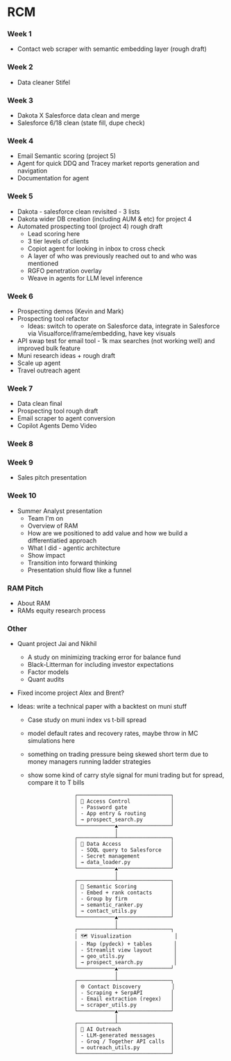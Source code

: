# RCM 

### Week 1
- Contact web scraper with semantic embedding layer (rough draft)

### Week 2
- Data cleaner Stifel

### Week 3
- Dakota X Salesforce data clean and merge
- Salesforce 6/18 clean (state fill, dupe check)

### Week 4
- Email Semantic scoring (project 5)
- Agent for quick DDQ and Tracey market reports generation and navigation
- Documentation for agent

### Week 5
- Dakota - salesforce clean revisited - 3 lists
- Dakota wider DB creation (including AUM & etc) for project 4
- Automated prospecting tool (project 4) rough draft
     - Lead scoring here
     - 3 tier levels of clients
     - Copiot agent for looking in inbox to cross check
     - A layer of who was previously reached out to and who was mentioned
     - RGFO penetration overlay
     - Weave in agents for LLM level inference

### Week 6
- Prospecting demos (Kevin and Mark)
- Prospecting tool refactor
     - Ideas: switch to operate on Salesforce data, integrate in Salesforce via Visualforce/iframe/embedding, have key visuals
- API swap test for email tool - 1k max searches (not working well) and improved bulk feature
- Muni research ideas + rough draft
- Scale up agent 
- Travel outreach agent

### Week 7
- Data clean final
- Prospecting tool rough draft
- Email scraper to agent conversion
- Copilot Agents Demo Video

### Week 8

### Week 9
- Sales pitch presentation

### Week 10
- Summer Analyst presentation
     - Team I'm on
     - Overview of RAM
     - How are we positioned to add value and how we build a differentiatied approach
     - What I did - agentic architecture
     - Show impact
     - Transition into forward thinking
     - Presentation shuld flow like a funnel

### RAM Pitch
- About RAM
- RAMs equity research process

### Other
- Quant project Jai and Nikhil
     - A study on minimizing tracking error for balance fund
     - Black-Litterman for including investor expectations
     - Factor models
     - Quant audits

- Fixed income project Alex and Brent?
- Ideas: write a technical paper with a backtest on muni stuff
     - Case study on muni index vs t-bill spread
     - model default rates and recovery rates, maybe throw in MC simulations here
     - something on trading pressure being skewed short term due to money managers running ladder strategies
     - show some kind of carry style signal for muni trading but for spread, compare it to T bills




                          ┌──────────────────────────────┐
                          │ 🔐 Access Control             │
                          │ - Password gate              │
                          │ - App entry & routing        │
                          │ → prospect_search.py         │
                          └────────────▲─────────────────┘
                                       │
                          ┌────────────┴─────────────────┐
                          │ 📡 Data Access                │
                          │ - SOQL query to Salesforce   │
                          │ - Secret management          │
                          │ → data_loader.py             │
                          └────────────▲─────────────────┘
                                       │
                          ┌────────────┴─────────────────┐
                          │ 🧠 Semantic Scoring           │
                          │ - Embed + rank contacts      │
                          │ - Group by firm              │
                          │ → semantic_ranker.py         │
                          │ → contact_utils.py           │
                          └────────────▲─────────────────┘
                                       │
                          ┌────────────┴─────────────────┐
                          │ 🗺️ Visualization              │
                          │ - Map (pydeck) + tables       │
                          │ - Streamlit view layout       │
                          │ → geo_utils.py                │
                          │ → prospect_search.py          │
                          └────────────▲─────────────────┘
                                       │
                          ┌────────────┴─────────────────┐
                          │ 🌐 Contact Discovery          │
                          │ - Scraping + SerpAPI         │
                          │ - Email extraction (regex)   │
                          │ → scraper_utils.py           │
                          └────────────▲─────────────────┘
                                       │
                          ┌────────────┴─────────────────┐
                          │ 🤖 AI Outreach                │
                          │ - LLM-generated messages     │
                          │ - Groq / Together API calls  │
                          │ → outreach_utils.py          │
                          └──────────────────────────────┘

